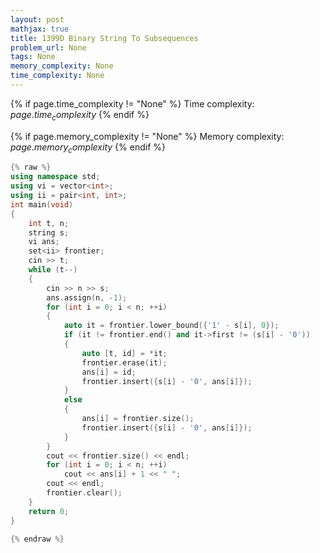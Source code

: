 ```yaml
---
layout: post
mathjax: true
title: 1399D Binary String To Subsequences
problem_url: None
tags: None
memory_complexity: None
time_complexity: None
---
```




{% if page.time_complexity != "None" %}
Time complexity: ${{ page.time_complexity }}$
{% endif %}

{% if page.memory_complexity != "None" %}
Memory complexity: ${{ page.memory_complexity }}$
{% endif %}

```cpp
{% raw %}
using namespace std;
using vi = vector<int>;
using ii = pair<int, int>;
int main(void)
{
    int t, n;
    string s;
    vi ans;
    set<ii> frontier;
    cin >> t;
    while (t--)
    {
        cin >> n >> s;
        ans.assign(n, -1);
        for (int i = 0; i < n; ++i)
        {
            auto it = frontier.lower_bound({'1' - s[i], 0});
            if (it != frontier.end() and it->first != (s[i] - '0'))
            {
                auto [t, id] = *it;
                frontier.erase(it);
                ans[i] = id;
                frontier.insert({s[i] - '0', ans[i]});
            }
            else
            {
                ans[i] = frontier.size();
                frontier.insert({s[i] - '0', ans[i]});
            }
        }
        cout << frontier.size() << endl;
        for (int i = 0; i < n; ++i)
            cout << ans[i] + 1 << " ";
        cout << endl;
        frontier.clear();
    }
    return 0;
}

{% endraw %}
```
